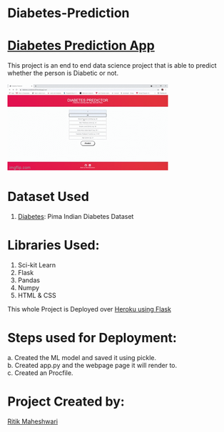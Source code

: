 # Diabetes-Prediction

# [Diabetes Prediction App](https://diabetes-prediction29.herokuapp.com/)
This project is an end to end data science project that is able to predict whether the person is Diabetic or not.<br><br>
![](SplashScreen.gif)

# Dataset Used
1. [Diabetes](https://www.kaggle.com/uciml/pima-indians-diabetes-database): Pima Indian Diabetes Dataset
# Libraries Used:
 1. Sci-kit Learn
 2. Flask
 3. Pandas
 4. Numpy
 5. HTML & CSS
 
 This whole Project is Deployed over <u>Heroku using Flask</u>
 
 # Steps used for Deployment:
 a. Created the ML model and saved it using pickle.<br>
 b. Created app.py and the webpage page it will render to.<br>
 c. Created an Procfile.<br>
 
 # Project Created by:
  [Ritik Maheshwari](https://www.linkedin.com/in/ritik-maheshwari-065017166/) 

